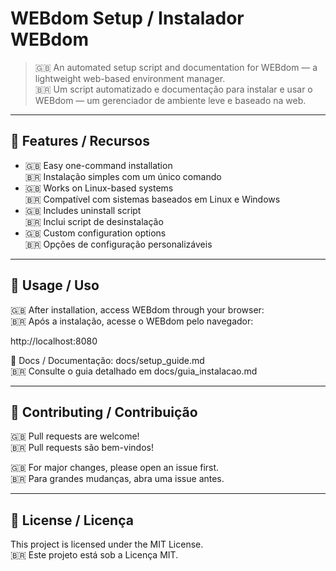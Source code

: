 # WEBdom Setup / Instalador WEBdom

> 🇬🇧 An automated setup script and documentation for WEBdom — a lightweight web-based environment manager.  
> 🇧🇷 Um script automatizado e documentação para instalar e usar o WEBdom — um gerenciador de ambiente leve e baseado na web.

---

## 🚀 Features / Recursos
- 🇬🇧 Easy one-command installation  
  🇧🇷 Instalação simples com um único comando  
- 🇬🇧 Works on Linux-based systems  
  🇧🇷 Compatível com sistemas baseados em Linux e Windows 
- 🇬🇧 Includes uninstall script  
  🇧🇷 Inclui script de desinstalação  
- 🇬🇧 Custom configuration options  
  🇧🇷 Opções de configuração personalizáveis  

---

## 🧠 Usage / Uso
🇬🇧 After installation, access WEBdom through your browser:  
🇧🇷 Após a instalação, acesse o WEBdom pelo navegador:

http://localhost:8080

📄 Docs / Documentação: docs/setup_guide.md  
🇧🇷 Consulte o guia detalhado em docs/guia_instalacao.md

---

## 🤝 Contributing / Contribuição
🇬🇧 Pull requests are welcome!  
🇧🇷 Pull requests são bem-vindos!  

🇬🇧 For major changes, please open an issue first.  
🇧🇷 Para grandes mudanças, abra uma issue antes.

---

## 📄 License / Licença
This project is licensed under the MIT License.  
🇧🇷 Este projeto está sob a Licença MIT.
